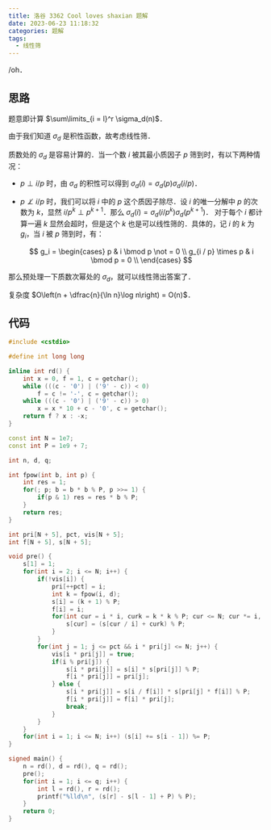 ```yaml
---
title: 洛谷 3362 Cool loves shaxian 题解
date: 2023-06-23 11:18:32
categories: 题解
tags:
  - 线性筛
---
```


/oh．

<!-- more -->

## 思路

题意即计算 $\sum\limits_{i = l}^r \sigma_d(n)$．

由于我们知道 $\sigma_d$ 是积性函数，故考虑线性筛．

质数处的 $\sigma_d$ 是容易计算的．当一个数 $i$ 被其最小质因子 $p$ 筛到时，有以下两种情况：

- $p \perp i / p$ 时，由 $\sigma_d$ 的积性可以得到 $\sigma_d(i) = \sigma_d(p) \sigma_d(i / p)$．
- $p \not\perp i / p$ 时，我们可以将 $i$ 中的 $p$ 这个质因子除尽．设 $i$ 的唯一分解中 $p$ 的次数为 $k$，显然 $i / p^k \perp p^{k + 1}$．那么 $\sigma_d(i) = \sigma_d(i / p^k) \sigma_d(p^{k + 1})$．
  对于每个 $i$ 都计算一遍 $k$ 显然会超时，但是这个 $k$ 也是可以线性筛的．具体的，记 $i$ 的 $k$ 为 $g_i$，当 $i$ 被 $p$ 筛到时，有：

  $$
  g_i =
  \begin{cases}
    p & i \bmod p \not = 0 \\
    g_{i / p} \times p & i \bmod p = 0 \\
  \end{cases}
  $$

那么预处理一下质数次幂处的 $\sigma_d$，就可以线性筛出答案了．

复杂度 $O\left(n + \dfrac{n}{\ln n}\log n\right) = O(n)$．

## 代码

```cpp
#include <cstdio>

#define int long long

inline int rd() {
	int x = 0, f = 1, c = getchar();
	while (((c - '0') | ('9' - c)) < 0)
		f = c != '-', c = getchar();
	while (((c - '0') | ('9' - c)) > 0)
		x = x * 10 + c - '0', c = getchar();
	return f ? x : -x;
}

const int N = 1e7;
const int P = 1e9 + 7;

int n, d, q;

int fpow(int b, int p) {
	int res = 1;
	for(; p; b = b * b % P, p >>= 1) {
		if(p & 1) res = res * b % P;
	}
	return res;
}

int pri[N + 5], pct, vis[N + 5];
int f[N + 5], s[N + 5];

void pre() {
	s[1] = 1;
	for(int i = 2; i <= N; i++) {
		if(!vis[i]) {
			pri[++pct] = i;
			int k = fpow(i, d);
			s[i] = (k + 1) % P;
			f[i] = i;
			for(int cur = i * i, curk = k * k % P; cur <= N; cur *= i, (curk *= k) %= P) {
				s[cur] = (s[cur / i] + curk) % P;
			}
		}
		for(int j = 1; j <= pct && i * pri[j] <= N; j++) {
			vis[i * pri[j]] = true;
			if(i % pri[j]) {
				s[i * pri[j]] = s[i] * s[pri[j]] % P;
				f[i * pri[j]] = pri[j];
			} else {
				s[i * pri[j]] = s[i / f[i]] * s[pri[j] * f[i]] % P;
				f[i * pri[j]] = f[i] * pri[j];
				break;
			}
		}
	}
	for(int i = 1; i <= N; i++) (s[i] += s[i - 1]) %= P;
}

signed main() {
	n = rd(), d = rd(), q = rd();
	pre();
	for(int i = 1; i <= q; i++) {
		int l = rd(), r = rd();
		printf("%lld\n", (s[r] - s[l - 1] + P) % P);
	}
	return 0;
}
```
